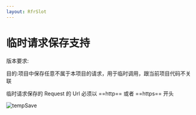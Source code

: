 ```yaml
---
layout: RfrSlot
---
```


# 临时请求保存支持

版本要求: <Badge text="2022.2.1"/>

目的:项目中保存任意不属于本项目的请求，用于临时调用，跟当前项目代码不关联

临时请求保存的 Request 的 Url 必须以 ==http== 或者 ==https== 开头

![tempSave](/img/2022.2.1/tempSave.png)
